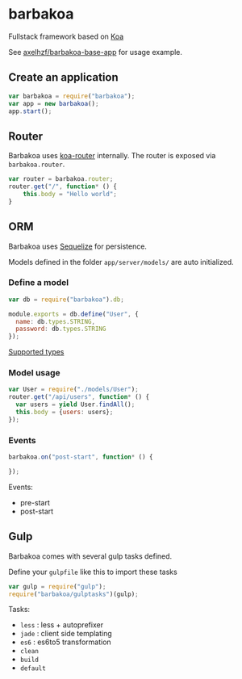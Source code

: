 # barbakoa

Fullstack framework based on [Koa](http://koajs.com/)

See [axelhzf/barbakoa-base-app](https://github.com/axelhzf/barbakoa-base-app) for usage example.

## Create an application

```js
var barbakoa = require("barbakoa");
var app = new barbakoa();
app.start();
```

## Router

Barbakoa uses [koa-router](https://github.com/alexmingoia/koa-router) internally. The router is exposed via `barbakoa.router`.

```js
var router = barbakoa.router;
router.get("/", function* () {
    this.body = "Hello world";
}
```

## ORM

Barbakoa uses [Sequelize](https://github.com/sequelize/sequelize) for persistence.

Models defined in the folder `app/server/models/` are auto initialized.

### Define a model

```js
var db = require("barbakoa").db;

module.exports = db.define("User", {
  name: db.types.STRING,
  password: db.types.STRING
});
```

[Supported types](http://sequelizejs.com/docs/latest/models#data-types)

### Model usage

```js
var User = require("./models/User");
router.get("/api/users", function* () {
  var users = yield User.findAll();
  this.body = {users: users};
});
```

### Events

```js
barbakoa.on("post-start", function* () {

});
```

Events:
* pre-start
* post-start


## Gulp

Barbakoa comes with several gulp tasks defined.

Define your `gulpfile` like this to import these tasks

```js
var gulp = require("gulp");
require("barbakoa/gulptasks")(gulp);
```

Tasks:

* `less` : less + autoprefixer
* `jade` : client side templating
* `es6` : es6to5 transformation
* `clean`
* `build`
* `default`



